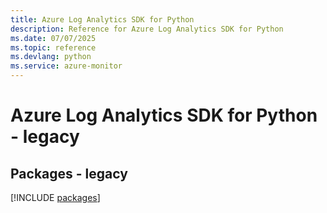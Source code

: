 ```yaml
---
title: Azure Log Analytics SDK for Python
description: Reference for Azure Log Analytics SDK for Python
ms.date: 07/07/2025
ms.topic: reference
ms.devlang: python
ms.service: azure-monitor
---
```

# Azure Log Analytics SDK for Python - legacy
## Packages - legacy
[!INCLUDE [packages](log-analytics-index.md)]